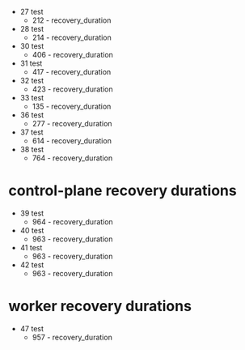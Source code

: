 * 27 test
  * 212 - recovery_duration 
* 28 test
  * 214 - recovery_duration
* 30 test
  * 406 - recovery_duration
* 31 test
  * 417 - recovery_duration
* 32 test
  * 423 - recovery_duration
* 33 test
  * 135 - recovery_duration
* 36 test
  * 277 - recovery_duration
* 37 test
  * 614 - recovery_duration
* 38 test
  * 764 - recovery_duration 

# control-plane recovery durations
* 39 test
  * 964 - recovery_duration
* 40 test
  * 963 - recovery_duration
* 41 test
  * 963 - recovery_duration
* 42 test
  * 963 - recovery_duration

# worker recovery durations
* 47 test
  * 957 - recovery_duration